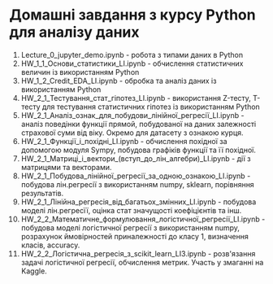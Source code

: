 # Домашні завдання з курсу Python для аналізу даних

1. Lecture_0_jupyter_demo.ipynb - робота з типами даних в Python
2. HW_1_1_Основи_статистики_LI.ipynb - обчислення статистичних величин із використанням Python
3. HW_1_2_Credit_EDA_LI.ipynb - обробка та аналіз даних із використанням Python
4. HW_2_1_Тестування_стат_гіпотез_LI.ipynb - використання Z-тесту, T-тесту для тестування статистичних гіпотез із використанням Python
5. HW_2_1_Аналіз_ознак_для_побудови_лінійної_регресії_LI.ipynb - аналіз поведінки функції прямой, побудованої на даних залежності страхової суми від віку. Окремо для датасету з ознакою курця.
6. HW_2_1_Функції_і_похідні_LI.ipynb -  обчислення похідної за допомогою модуля Sympy, побудова графіків функції та її похідної.
7. HW_2_1_Матриці_і_вектори_(вступ_до_лін_алгебри)_LI.ipynb - дії з матрицями та векторами.
8. HW_2_1_Побудова_лінійної_регресії_за_одною_ознакою_LI.ipynb - побудова лін.регресії з використанням numpy, sklearn, порівняння результатів.
9. HW_2_1_Лінійна_регресія_від_багатьох_змінних_LI.ipynb - побудова моделі лін.регресїї, оцінка стат значущості коефіцієнтів та інш.
10. HW_2_2_Математичне_формулювання_логістичної_регресії_LI.ipynb - побудова моделі логістичної регресії з використанням numpy, розрахунок ймовірностей приналежності до класу 1, визначення класів, accuracy.
11. HW_2_2_Логістична_регресія_з_scikit_learn_LI3.ipynb - розв'язання задачі логістичної регресії, обчислення метрик. Участь у змаганні на Kaggle.
